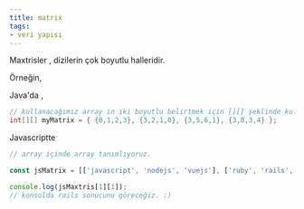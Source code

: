 ```yaml
---
title: matrix
tags:
- veri yapısı
---
```


Maxtrisler , dizilerin çok boyutlu halleridir.

Örneğin,

Java'da ,

```java
// kullanacağımız array in iki boyutlu belirtmek için [][] şeklinde kullandık.
int[][] myMatrix = { {0,1,2,3}, {3,2,1,0}, {3,5,6,1}, {3,8,3,4} };
```

Javascriptte

```js
// array içinde array tanımlıyoruz.

const jsMatrix = [['javascript', 'nodejs', 'vuejs'], ['ruby', 'rails', 'api']];

console.log(jsMaxtris[1][1]);
// konsolda rails sonucunu göreceğiz. :)
```
